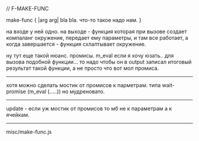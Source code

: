 // F-MAKE-FUNC

make-func { |arg arg| bla bla. что-то такое надо нам. }

на входе у ней одно. на выходе - функция которая при вызове создает компаланг окружение, 
передает ему параметры, и там все работает, а когда завершается - функция схлаптывает окружение.

ну тут еще такой нюанс. промисы. m_eval если я хочу юзать.. для вызова подобной функции...
то надо чтобы он в output записал итоговый результат такой функции, а не просто что вот мол промиса.

------

хотя можно сделать мостик от промисов к парметрам.
типа wait-promise (m_eval (.....))
но мудреновато.

------
update - если уж мостик от промисов то мб не к параметрам а к ячейкам.

------

misc/make-func.js
